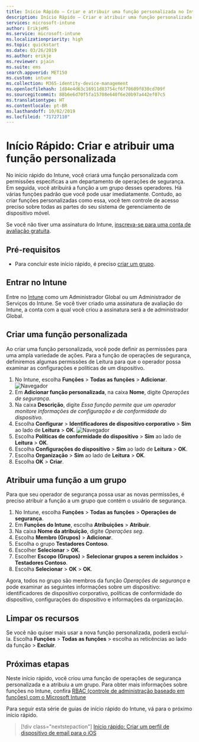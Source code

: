 ```yaml
---
title: Início Rápido – Criar e atribuir uma função personalizada no Intune
description: Início Rápido – Criar e atribuir uma função personalizada para um gerenciador de dispositivos remoto.
services: microsoft-intune
author: ErikjeMS
ms.service: microsoft-intune
ms.localizationpriority: high
ms.topic: quickstart
ms.date: 03/26/2019
ms.author: erikje
ms.reviewer: pjain
ms.suite: ems
search.appverid: MET150
ms.custom: intune
ms.collection: M365-identity-device-management
ms.openlocfilehash: 1d84e4d63c16911d83754cf6f70609f830cd709f
ms.sourcegitcommit: 88b6e6d70f5fa15708e640f6e20b97a442ef07c5
ms.translationtype: HT
ms.contentlocale: pt-BR
ms.lasthandoff: 10/02/2019
ms.locfileid: "71727110"
---
```

# <a name="quickstart-create-and-assign-a-custom-role"></a>Início Rápido: Criar e atribuir uma função personalizada

No início rápido do Intune, você criará uma função personalizada com permissões específicas a um departamento de operações de segurança. Em seguida, você atribuirá a função a um grupo desses operadores. Há várias funções padrão que você pode usar imediatamente. Contudo, ao criar funções personalizadas como essa, você tem controle de acesso preciso sobre todas as partes do seu sistema de gerenciamento de dispositivo móvel.

Se você não tiver uma assinatura do Intune, [inscreva-se para uma conta de avaliação gratuita](free-trial-sign-up.md).

## <a name="prerequisites"></a>Pré-requisitos

- Para concluir este início rápido, é preciso [criar um grupo](quickstart-create-group.md).

## <a name="sign-in-to-intune"></a>Entrar no Intune

Entre no [Intune](https://aka.ms/intuneportal) como um Administrador Global ou um Administrador de Serviços do Intune. Se você tiver criado uma assinatura de avaliação do Intune, a conta com a qual você criou a assinatura será a de administrador Global.

## <a name="create-a-custom-role"></a>Criar uma função personalizada

Ao criar uma função personalizada, você pode definir as permissões para uma ampla variedade de ações. Para a função de operações de segurança, definiremos algumas permissões de Leitura para que o operador possa examinar as configurações e políticas de um dispositivo.

1. No Intune, escolha **Funções** > **Todas as funções** > **Adicionar**.
![Navegador](./media/quickstart-create-custom-role/add-custom-role.png)
2. Em **Adicionar função personalizada**, na caixa **Nome**, digite *Operações de segurança*.
3. Na caixa **Descrição**, digite *Essa função permite que um operador monitore informações de configuração e de conformidade do dispositivo.*
4. Escolha **Configurar** > **Identificadores de dispositivo corporativo** > **Sim** ao lado de **Leitura** > **OK**.
![Navegador](./media/quickstart-create-custom-role/corp-device-id-read.png)
5. Escolha **Políticas de conformidade do dispositivo** > **Sim** ao lado de **Leitura** > **OK**.
6. Escolha **Configurações do dispositivo** > **Sim** ao lado de **Leitura** > **OK**.
7. Escolha **Organização** > **Sim** ao lado de **Leitura** > **OK**.
8. Escolha **OK** > **Criar**.

## <a name="assign-the-role-to-a-group"></a>Atribuir uma função a um grupo

Para que seu operador de segurança possa usar as novas permissões, é preciso atribuir a função a um grupo que contém o usuário de segurança.

1. No Intune, escolha **Funções** > **Todas as funções** > **Operações de segurança**.
2. Em **Funções do Intune**, escolha **Atribuições** > **Atribuir**.
3. Na caixa **Nome da atribuição**, digite *Operações seg*.
4. Escolha **Membro (Grupos)**  > **Adicionar**.
5. Escolha o grupo **Testadores Contoso**.
6. Escolher **Selecionar** > **OK**.
7. Escolher **Escopo (Grupos)**  > **Selecionar grupos a serem incluídos** > **Testadores Contoso**.
8. Escolha **Selecionar** > **OK** > **OK**.

Agora, todos no grupo são membros da função *Operações de segurança* e pode examinar as seguintes informações sobre um dispositivo: identificadores de dispositivo corporativo, políticas de conformidade do dispositivo, configurações do dispositivo e informações da organização.

## <a name="clean-up-resources"></a>Limpar os recursos

Se você não quiser mais usar a nova função personalizada, poderá excluí-la. Escolha **Funções** > **Todas as funções** > escolha as reticências ao lado da função > **Excluir**.

## <a name="next-steps"></a>Próximas etapas

Neste início rápido, você criou uma função de operações de segurança personalizada e a atribuiu a um grupo. Para obter mais informações sobre funções no Intune, confira [RBAC (controle de administração baseado em funções) com o Microsoft Intune](role-based-access-control.md)

Para seguir esta série de guias de início rápido do Intune, vá para o próximo início rápido.

> [!div class="nextstepaction"]
> [Início rápido: Criar um perfil de dispositivo de email para o iOS](../configuration/quickstart-email-profile.md)
